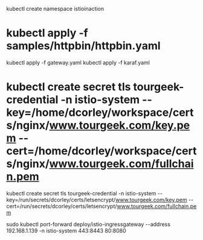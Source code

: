 kubectl create namespace istioinaction

# kubectl apply -f samples/httpbin/httpbin.yaml
kubectl apply -f gateway.yaml
kubectl apply -f karaf.yaml

# kubectl create secret tls tourgeek-credential -n istio-system  --key=/home/dcorley/workspace/certs/nginx/www.tourgeek.com/key.pem --cert=/home/dcorley/workspace/certs/nginx/www.tourgeek.com/fullchain.pem
kubectl create secret tls tourgeek-credential -n istio-system  --key=/run/secrets/dcorley/certs/letsencrypt/www.tourgeek.com/key.pem --cert=/run/secrets/dcorley/certs/letsencrypt/www.tourgeek.com/fullchain.pem

sudo kubectl port-forward deploy/istio-ingressgateway --address 192.168.1.139 -n istio-system 443:8443 80:8080
